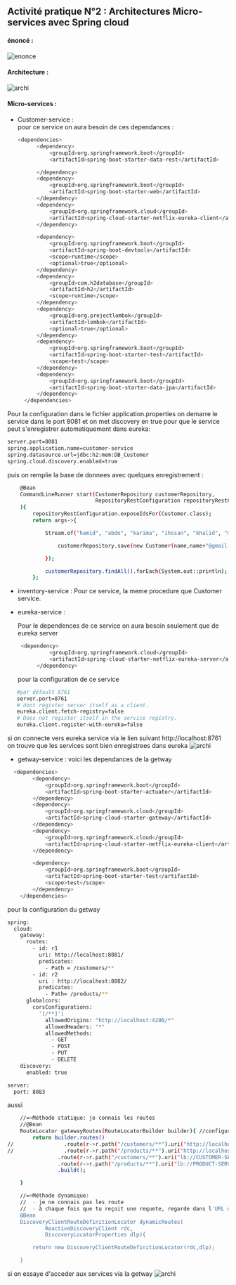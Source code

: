 ## Activité pratique N°2 : Architectures Micro-services avec Spring cloud 

####  énoncé : 
![enonce](captures/ennonce.png)

####  Architecture : 
![archi](images/architectures.png)

####  Micro-services :  
* Customer-service :  
  pour ce service on aura besoin de ces dependances :
  ```bash
  <dependencies>
        <dependency>
            <groupId>org.springframework.boot</groupId>
            <artifactId>spring-boot-starter-data-rest</artifactId>

        </dependency>
        <dependency>
            <groupId>org.springframework.boot</groupId>
            <artifactId>spring-boot-starter-web</artifactId>
        </dependency>
        <dependency>
            <groupId>org.springframework.cloud</groupId>
            <artifactId>spring-cloud-starter-netflix-eureka-client</artifactId>
        </dependency>

        <dependency>
            <groupId>org.springframework.boot</groupId>
            <artifactId>spring-boot-devtools</artifactId>
            <scope>runtime</scope>
            <optional>true</optional>
        </dependency>
        <dependency>
            <groupId>com.h2database</groupId>
            <artifactId>h2</artifactId>
            <scope>runtime</scope>
        </dependency>
        <dependency>
            <groupId>org.projectlombok</groupId>
            <artifactId>lombok</artifactId>
            <optional>true</optional>
        </dependency>
        <dependency>
            <groupId>org.springframework.boot</groupId>
            <artifactId>spring-boot-starter-test</artifactId>
            <scope>test</scope>
        </dependency>
        <dependency>
            <groupId>org.springframework.boot</groupId>
            <artifactId>spring-boot-starter-data-jpa</artifactId>
        </dependency>
    </dependencies>
  ```
Pour la configuration dans le fichier application.properties on demarre le service dans le port 8081 
et on met discovery en true pour que le service peut s'enregistrer automatiquement dans eureka:
```bash
server.port=8081
spring.application.name=customer-service
spring.datasource.url=jdbc:h2:mem:DB_Customer
spring.cloud.discovery.enabled=true
```
puis on remplie la base de donnees avec quelques enregistrement : 
```bash
    @Bean
    CommandLineRunner start(CustomerRepository customerRepository,
                            RepositoryRestConfiguration repositoryRestConfiguration
    ){
        repositoryRestConfiguration.exposeIdsFor(Customer.class);
        return args->{

            Stream.of("hamid", "abdo", "karima", "ihssan", "khalid", "mouad", "samira").forEach(name -> {

                customerRepository.save(new Customer(name,name+"@gmail.com"));

            });

            customerRepository.findAll().forEach(System.out::println);
        };
```
* inventory-service :
  Pour ce service, la meme procedure que Customer service.
* eureka-service :

   Pour le dependences de ce service on aura besoin seulement que de eureka server
  ```bash
   <dependency>
            <groupId>org.springframework.cloud</groupId>
            <artifactId>spring-cloud-starter-netflix-eureka-server</artifactId>
        </dependency>
   ```
  pour la configuration de ce service
```bash
   #par défault 8761
   server.port=8761
   # dont register server itself as a client.
   eureka.client.fetch-registry=false
   # Does not register itself in the service registry.
   eureka.client.register-with-eureka=false
 ```
si on connecte vers eureka service via le lien suivant http://localhost:8761 
on trouve que les services sont bien enregistrees dans eureka
![archi](captures/services.png) 

* getway-service :
 voici les dependances de la getway 
```bash
  <dependencies>
        <dependency>
            <groupId>org.springframework.boot</groupId>
            <artifactId>spring-boot-starter-actuator</artifactId>
        </dependency>
        <dependency>
            <groupId>org.springframework.cloud</groupId>
            <artifactId>spring-cloud-starter-gateway</artifactId>
        </dependency>
        <dependency>
            <groupId>org.springframework.cloud</groupId>
            <artifactId>spring-cloud-starter-netflix-eureka-client</artifactId>
        </dependency>

        <dependency>
            <groupId>org.springframework.boot</groupId>
            <artifactId>spring-boot-starter-test</artifactId>
            <scope>test</scope>
        </dependency>
    </dependencies>
```
pour la configuration du getway 
```bash
spring:
  cloud:
    gateway:
      routes:
        - id: r1
          uri: http://localhost:8081/
          predicates:
            - Path = /customers/**
        - id: r2
          uri : http://localhost:8082/
          predicates:
            - Path= /products/**
      globalcors:
        corsConfigurations:
          '[/**]':
            allowedOrigins: "http://localhost:4200/*"
            allowedHeaders: "*"
            allowedMethods:
              - GET
              - POST
              - PUT
              - DELETE
    discovery:
      enabled: true

server:
  port: 8083
```
aussi
```bash
    //=>Méthode statique: je connais les routes
    //@Bean
    RouteLocator gatewayRoutes(RouteLocatorBuilder builder){ //configurer les rootes
        return builder.routes()
//                .route(r->r.path("/customers/**").uri("http://localhost:8081/"))
//                .route(r->r.path("/products/**").uri("http://localhost:8082/"))
                .route(r->r.path("/customers/**").uri("lb://CUSTOMER-SERVICE"))
                .route(r->r.path("/products/**").uri("lb://PRODUCT-SERVICE"))
                .build();

    }

    //=>Méthode dynamique:
    //  - je ne connais pas les route
    //  - à chaque fois que tu reçoit une requete, regarde dans l'URL de la requete tu vas trouvé le nom du Micro Service
    @Bean
    DiscoveryClientRouteDefinitionLocator dynamicRoutes(
            ReactiveDiscoveryClient rdc,
            DiscoveryLocatorProperties dlp){

        return new DiscoveryClientRouteDefinitionLocator(rdc,dlp);

    }
```
si on essaye d'acceder aux services via la getway
![archi](captures/getway.png) 
